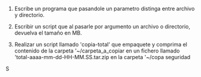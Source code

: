 1. Escribe un programa que pasandole un parametro distinga entre archivo
   y directorio.
2. Escribir un script que al pasarle por argumento un archivo o directorio, devuelva el tamaño en MB.


3. Realizar un script llamado 'copia-total' que empaquete y comprima el contenido de la carpeta '~/carpeta_a_copiar en un fichero llamado
'total-aaaa-mm-dd-HH-MM.SS.tar.zip en la carpeta '~/copa seguridad

S